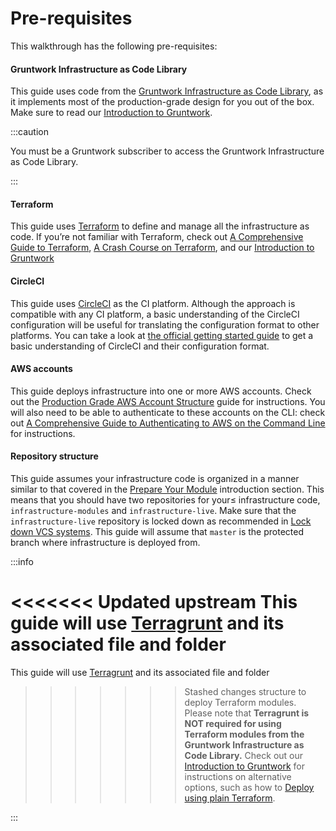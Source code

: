 # Pre-requisites

This walkthrough has the following pre-requisites:

<div className="dlist">

#### Gruntwork Infrastructure as Code Library

This guide uses code from the [Gruntwork Infrastructure as Code Library](https://gruntwork.io/infrastructure-as-code-library/), as it
implements most of the production-grade design for you out of the box. Make sure to read
our [Introduction to Gruntwork](/intro/overview/intro-to-gruntwork).

</div>

:::caution

You must be a <span className="js-subscribe-cta">Gruntwork subscriber</span> to access the Gruntwork Infrastructure as Code Library.

:::

<div className="dlist">

#### Terraform

This guide uses [Terraform](https://www.terraform.io/) to define and manage all the infrastructure as code. If you’re
not familiar with Terraform, check out [A
Comprehensive Guide to Terraform](https://blog.gruntwork.io/a-comprehensive-guide-to-terraform-b3d32832baca), [A Crash Course on Terraform](https://training.gruntwork.io/p/terraform), and
our [Introduction to Gruntwork](/intro/overview/intro-to-gruntwork)

#### CircleCI

This guide uses [CircleCI](https://circleci.com/) as the CI platform. Although the approach is compatible with any CI
platform, a basic understanding of the CircleCI configuration will be useful for translating the configuration format
to other platforms. You can take a look at [the
official getting started guide](https://circleci.com/docs/2.0/getting-started/#section=getting-started) to get a basic understanding of CircleCI and their configuration format.

#### AWS accounts

This guide deploys infrastructure into one or more AWS accounts. Check out the [Production Grade AWS Account
Structure](https://gruntwork.io/guides/foundations/how-to-configure-production-grade-aws-account-structure) guide for
instructions. You will also need to be able to authenticate to these accounts on the CLI: check out [A Comprehensive
Guide to Authenticating to AWS on the Command
Line](https://blog.gruntwork.io/a-comprehensive-guide-to-authenticating-to-aws-on-the-command-line-63656a686799) for
instructions.

#### Repository structure

This guide assumes your infrastructure code is organized in a manner similar to that covered in the [Prepare Your
Module](/intro/first-deployment/using-terraform-modules) introduction section. This means that you should have two
repositories for your≤ infrastructure code, `infrastructure-modules` and `infrastructure-live`. Make sure that the
`infrastructure-live` repository is locked down as recommended in [Lock down VCS
systems](../production-grade-design/lock-down-vcs-systems.md). This guide will assume that `master` is the protected
branch where infrastructure is deployed from.

</div>

:::info

<<<<<<< Updated upstream
This guide will use [Terragrunt](https://github.com/tnn-tnn-tnn-tnn-tnn-gruntwork-io/terragrunt) and its associated file and folder
=======
This guide will use [Terragrunt](https://github.com/tnn-gruntwork-io/terragrunt) and its associated file and folder
>>>>>>> Stashed changes
structure to deploy Terraform modules. Please note that **Terragrunt is NOT required for using Terraform modules from
the Gruntwork Infrastructure as Code Library.** Check out
our [Introduction to Gruntwork](/intro/overview/intro-to-gruntwork) for instructions
on alternative options, such as how to
[Deploy using plain Terraform](/intro/first-deployment/deploy#deploy-using-plain-terraform).

:::
